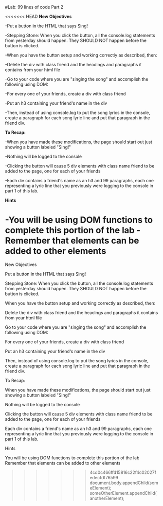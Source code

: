 #Lab: 99 lines of code Part 2

<<<<<<< HEAD
**New Objectives**

-Put a button in the HTML that says Sing!

-Stepping Stone: When you click the button, all the console.log statements from yesterday should happen. They SHOULD NOT happen before the button is clicked.

-When you have the button setup and working correctly as described, then:

-Delete the div with class friend and the headings and paragraphs it contains from your html file

-Go to your code where you are "singing the song" and accomplish the following using DOM:

-For every one of your friends, create a div with class friend

-Put an h3 containing your friend's name in the div

-Then, instead of using console.log to put the song lyrics in the console, create a paragraph for each song lyric line and put that paragraph in the friend div.

**To Recap:**

-When you have made these modifications, the page should start out just showing a button labeled "Sing!"

-Nothing will be logged to the console

-Clicking the button will cause 5 div elements with class name friend to be added to the page, one for each of your friends

-Each div contains a friend's name as an h3 and 99 paragraphs, each one representing a lyric line that you previously were logging to the console in part 1 of this lab.

**Hints**

-You will be using DOM functions to complete this portion of the lab
-Remember that elements can be added to other elements
=======
New Objectives

Put a button in the HTML that says Sing!

Stepping Stone: When you click the button, all the console.log statements from yesterday should happen. They SHOULD NOT happen before the button is clicked.

When you have the button setup and working correctly as described, then:

Delete the div with class friend and the headings and paragraphs it contains from your html file

Go to your code where you are "singing the song" and accomplish the following using DOM:

For every one of your friends, create a div with class friend

Put an h3 containing your friend's name in the div

Then, instead of using console.log to put the song lyrics in the console, create a paragraph for each song lyric line and put that paragraph in the friend div.

To Recap:

When you have made these modifications, the page should start out just showing a button labeled "Sing!"

Nothing will be logged to the console

Clicking the button will cause 5 div elements with class name friend to be added to the page, one for each of your friends

Each div contains a friend's name as an h3 and 99 paragraphs, each one representing a lyric line that you previously were logging to the console in part 1 of this lab.

Hints

You will be using DOM functions to complete this portion of the lab
Remember that elements can be added to other elements
>>>>>>> 4cd0c466ffd15816c22f4c02027fedecfdf76599
document.body.appendChild(someElement);
someOtherElement.appendChild(anotherElement);